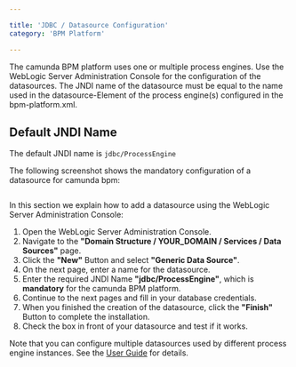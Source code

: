 ```yaml
---

title: 'JDBC / Datasource Configuration'
category: 'BPM Platform'

---
```



The camunda BPM platform uses one or multiple process engines. Use the WebLogic Server Administration Console for the configuration of the datasources.
The JNDI name of the datasource must be equal to the name used in the datasource-Element of the process engine(s) configured in the bpm-platform.xml.


## Default JNDI Name

The default JNDI name is <code>jdbc/ProcessEngine</code>

The following screenshot shows the mandatory configuration of a datasource for camunda bpm: 

<a href="ref:asset:/guides/installation-guide/wls/assets/img/configuration-datasource-jndi.png" target="_blank">
  <img class="tile" src="ref:asset:/guides/installation-guide/wls/assets/img/configuration-datasource-jndi.png" alt=""/>
</a>

In this section we explain how to add a datasource using the WebLogic Server Administration Console:

1.  Open the WebLogic Server Administration Console.
2.  Navigate to the **"Domain Structure / YOUR_DOMAIN / Services / Data Sources"** page.
3.  Click the **"New"** Button and select **"Generic Data Source"**.
4.  On the next page, enter a name for the datasource.
5.  Enter the required JNDI Name **"jdbc/ProcessEngine"**, which is **mandatory** for the camunda BPM platform.
6.  Continue to the next pages and fill in your database credentials.
7.  When you finished the creation of the datasource, click the **"Finish"** Button to complete the installation.
8.  Check the box in front of your datasource and test if it works.

Note that you can configure multiple datasources used by different process engine instances. See the <a href="ref:/guides/user-guide/">User Guide</a> for details.